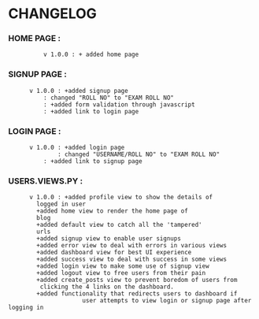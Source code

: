 # CHANGELOG 
### HOME PAGE :
              v 1.0.0 : + added home page
              
### SIGNUP PAGE :
	      v 1.0.0 : +added signup page
		      : changed "ROLL NO" to "EXAM ROLL NO"	
		      : +added form validation through javascript
		      : +added link to login page
### LOGIN PAGE :
	      v 1.0.0 : +added login page
	      	      : changed "USERNAME/ROLL NO" to "EXAM ROLL NO"
		      : +added link to signup page
### USERS.VIEWS.PY :
	      v 1.0.0 : +added profile view to show the details of 
			logged in user
			+added home view to render the home page of 
			blog
			+added default view to catch all the 'tampered'
			urls
			+added signup view to enable user signups
			+added error view to deal with errors in various views
			+added dashboard view for best UI experience
			+added success view to deal with success in some views
			+added login view to make some use of signup view
			+added logout view to free users from their pain
			+added create_posts view to prevent boredom of users from 
			 clicking the 4 links on the dashboard.
			+added functionality that redirects users to dashboard if 
                         user attempts to view login or signup page after logging in
